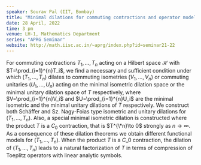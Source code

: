 ```yaml
---
speaker: Sourav Pal (IIT, Bombay)
title: "Minimal dilations for commuting contractions and operator model"
date: 28 April, 2022
time: 3 pm
venue: LH-1, Mathematics Department
series: "APRG Seminar"
website: http://math.iisc.ac.in/~aprg/index.php?id=seminar21-22
---
```


For commuting contractions $T_1,\ldots ,T_n$ acting on a Hilbert space $\mathcal{H}$ with
$T=\prod_{i=1}^{n}T_i$, we find a necessary and sufficient condition under which
$(T_1,\ldots ,T_n)$ dilates to commuting isometries $(V_1,\ldots ,V_n)$ or commuting
unitaries $(U_1,\ldots ,U_n)$ acting on the minimal isometric dilation space or the minimal
unitary dilation space of $T$ respectively, where $V=\prod_{i=1}^{n}V_i$ and
$U=\prod_{i=1}^{n}U_i$ are the minimal isometric and the minimal unitary dilations of $T$
respectively. We construct both Sch&auml;ffer and Sz. Nagy-Foias type isometric and unitary
dilations for $(T_1,\ldots ,T_n)$. Also, a special minimal isometric dilation is constructed
where the product $T$ is a $C_0$ contraction, that is $T^{\*n}\to 0$ strongly as $n\to \infty$.
As a consequence of these dilation theorems we obtain different functional models for $(T_1,\ldots ,T_n)$.
When the product $T$ is a $C\_0$ contraction, the dilation of $(T_1,\ldots ,T_n)$ leads to a natural
factorization of $T$ in terms of compression of Toeplitz operators with linear analytic symbols.
